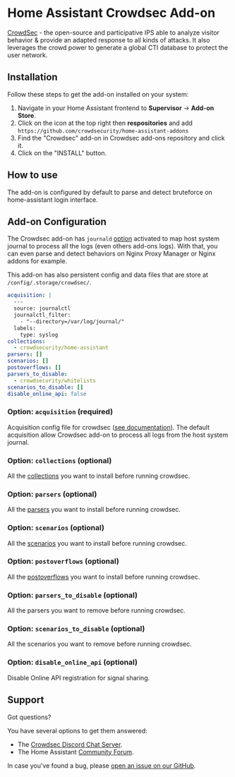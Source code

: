 # Home Assistant Crowdsec Add-on

[CrowdSec](https://github.com/crowdsecurity/crowdsec) - the open-source and participative IPS able to analyze visitor behavior & provide an adapted response to all kinds of attacks. It also leverages the crowd power to generate a global CTI database to protect the user network.

## Installation

Follow these steps to get the add-on installed on your system:

1. Navigate in your Home Assistant frontend to **Supervisor** -> **Add-on Store**.
2. Click on the icon at the top right then **respositories** and add `https://github.com/crowdsecurity/home-assistant-addons`
2. Find the "Crowdsec" add-on in Crowdsec add-ons repository and click it.
3. Click on the "INSTALL" button.

## How to use

The add-on is configured by default to parse and detect bruteforce on home-assistant login interface.

## Add-on Configuration

The Crowdsec add-on has `journald` [option](https://developers.home-assistant.io/docs/add-ons/configuration#optional-configuration-options) activated to map host system journal to process all the logs (even others add-ons logs).
With that, you can even parse and detect behaviors on Nginx Proxy Manager or Nginx addons for example.

This add-on has also persistent config and data files that are store at `/config/.storage/crowdsec/`.

```yaml
acquisition: |
  ---
  source: journalctl
  journalctl_filter: 
    - "--directory=/var/log/journal/"
  labels:
    type: syslog
collections:
  - crowdsecurity/home-assistant
parsers: []
scenarios: []
postoverflows: []
parsers_to_disable:
  - crowdsecurity/whitelists
scenarios_to_disable: []
disable_online_api: false
```

### Option: `acquisition` (required)

Acquisition config file for crowdsec ([see documentation](https://docs.crowdsec.net/docs/next/concepts/#acquisition)).
The default acquisition allow Crowdsec add-on to process all logs from the host system journal.

### Option: `collections` (optional)

All the [collections](https://docs.crowdsec.net/docs/next/user_guides/hub_mgmt/#collections) you want to install before running crowdsec.

### Option: `parsers` (optional)

All the [parsers](https://docs.crowdsec.net/docs/next/user_guides/hub_mgmt/#parsers) you want to install before running crowdsec.

### Option: `scenarios` (optional)

All the [scenarios](https://docs.crowdsec.net/docs/next/user_guides/hub_mgmt/#scenarios) you want to install before running crowdsec.

### Option: `postoverflows` (optional)

All the [postoverflows](https://docs.crowdsec.net/docs/next/parsers/intro/#postoverflows) you want to install before running crowdsec.

### Option: `parsers_to_disable` (optional)

All the parsers you want to remove before running crowdsec.

### Option: `scenarios_to_disable` (optional)

All the scenarios you want to remove before running crowdsec.

### Option: `disable_online_api` (optional)

Disable Online API registration for signal sharing.

## Support

Got questions?

You have several options to get them answered:

- The [Crowdsec Discord Chat Server][discord].
- The Home Assistant [Community Forum][forum].

In case you've found a bug, please [open an issue on our GitHub][issue].

[discord]: https://discord.gg/wGN7ShmEE8
[forum]: https://discourse.crowdsec.net/
[issue]: https://github.com/crowdsecurity/home-assistant-addons/issues